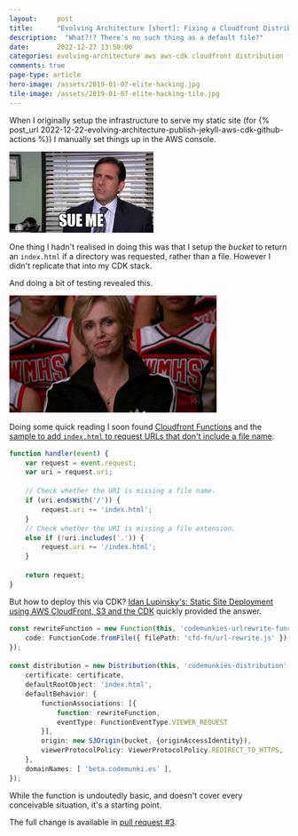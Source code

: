 ```yaml
---
layout: 	post
title:  	"Evolving Architecture [short]: Fixing a Cloudfront Distribution with a Function"
description:  "What?!? There's no such thing as a default file?"
date:   	2022-12-27 13:50:00
categories: evolving-architecture aws aws-cdk cloudfront distribution function
comments: true
page-type: article
hero-image: /assets/2019-01-07-elite-hacking.jpg
tile-image: /assets/2019-01-07-elite-hacking-tile.jpg
---
```


When I originally setup the infrastructure to serve my static site (for {% post_url 2022-12-22-evolving-architecture-publish-jekyll-aws-cdk-github-actions %}) I manually set things up in the AWS console.

![Sue me, I'm an idiot 😉](./assets/2022-12-27-sue-me.gif)

One thing I hadn't realised in doing this was that I setup the _bucket_ to return an `index.html` if a directory was requested, rather than a file. However I didn't replicate that into my CDK stack.

And doing a bit of testing revealed this.

![Doofus](./assets/2022-12-27-snigger.gif)

Doing some quick reading I soon found [Cloudfront Functions](https://docs.aws.amazon.com/AmazonCloudFront/latest/DeveloperGuide/cloudfront-functions.html) and the [sample to add `index.html` to request URLs that don't include a file name](https://docs.aws.amazon.com/AmazonCloudFront/latest/DeveloperGuide/example-function-add-index.html).

```javascript
function handler(event) {
    var request = event.request;
    var uri = request.uri;

    // Check whether the URI is missing a file name.
    if (uri.endsWith('/')) {
        request.uri += 'index.html';
    }
    // Check whether the URI is missing a file extension.
    else if (!uri.includes('.')) {
        request.uri += '/index.html';
    }
    
    return request;
}
```

But how to deploy this via CDK? [Idan Lupinsky's: Static Site Deployment using AWS CloudFront, S3 and the CDK](https://idanlupinsky.com/blog/static-site-deployment-using-aws-cloudfront-and-the-cdk/) quickly provided the answer.

```typescript
const rewriteFunction = new Function(this, 'codemunkies-urlrewrite-function', {
    code: FunctionCode.fromFile({ filePath: 'cfd-fn/url-rewrite.js' }),
});

const distribution = new Distribution(this, 'codemunkies-distribution', {
    certificate: certificate,
    defaultRootObject: 'index.html',
    defaultBehavior: {
        functionAssociations: [{
            function: rewriteFunction,
            eventType: FunctionEventType.VIEWER_REQUEST
        }],
        origin: new S3Origin(bucket, {originAccessIdentity}),
        viewerProtocolPolicy: ViewerProtocolPolicy.REDIRECT_TO_HTTPS,
    },
    domainNames: [ 'beta.codemunki.es' ],
});
```

While the function is undoutedly basic, and doesn't cover every conceivable situation, it's a starting point.

The full change is available in [pull request #3](https://github.com/steve-codemunkies/steve-codemunkies.github.io/pull/3).
